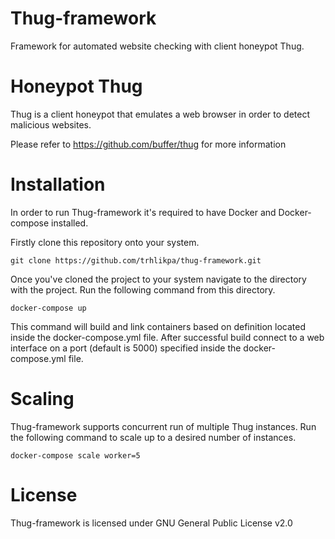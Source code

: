# Thug-framework
Framework for automated website checking with client honeypot Thug.
# Honeypot Thug
Thug is a client honeypot that emulates a web browser in order to detect malicious websites.

Please refer to https://github.com/buffer/thug for more information
# Installation
In order to run Thug-framework it's required to have Docker and Docker-compose installed.

Firstly clone this repository onto your system.
```
git clone https://github.com/trhlikpa/thug-framework.git
```
Once you've cloned the project to your system navigate to the directory with the project. Run the following command from this directory.
```
docker-compose up
```
This command will build and link containers based on definition located inside the docker-compose.yml file. After successful build connect to a web interface on a port (default is 5000) specified inside the docker-compose.yml file.
# Scaling
Thug-framework supports concurrent run of multiple Thug instances. Run the following command to scale up to a desired number of instances.
```
docker-compose scale worker=5
```
# License
Thug-framework is licensed under GNU General Public License v2.0

